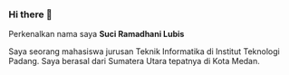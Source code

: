 ### Hi there 👋
Perkenalkan nama saya **Suci Ramadhani Lubis**

Saya seorang mahasiswa jurusan Teknik Informatika di Institut Teknologi Padang. Saya berasal dari Sumatera Utara tepatnya di Kota Medan. 

